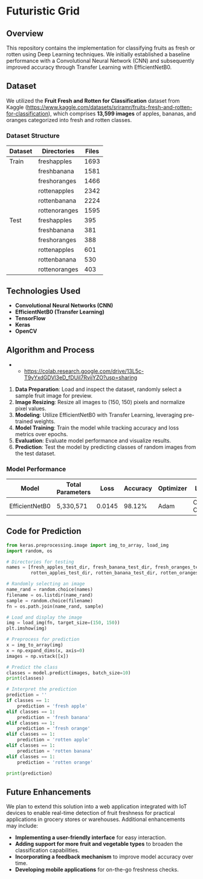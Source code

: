 # Futuristic Grid

## Overview
This repository contains the implementation for classifying fruits as fresh or rotten using Deep Learning techniques. We initially established a baseline performance with a Convolutional Neural Network (CNN) and subsequently improved accuracy through Transfer Learning with EfficientNetB0.

## Dataset
We utilized the **Fruit Fresh and Rotten for Classification** dataset from Kaggle (https://www.kaggle.com/datasets/sriramr/fruits-fresh-and-rotten-for-classification), which comprises **13,599 images** of apples, bananas, and oranges categorized into fresh and rotten classes.

### Dataset Structure
| Dataset | Directories      | Files |
|---------|------------------|-------|
| Train   | freshapples      | 1693  |
|         | freshbanana      | 1581  |
|         | freshoranges     | 1466  |
|         | rottenapples     | 2342  |
|         | rottenbanana     | 2224  |
|         | rottenoranges    | 1595  |
| Test    | freshapples      | 395   |
|         | freshbanana      | 381   |
|         | freshoranges     | 388   |
|         | rottenapples     | 601   |
|         | rottenbanana     | 530   |
|         | rottenoranges    | 403   |

## Technologies Used
- **Convolutional Neural Networks (CNN)**
- **EfficientNetB0 (Transfer Learning)**
- **TensorFlow**
- **Keras**
- **OpenCV**

## Algorithm and Process
- - https://colab.research.google.com/drive/13L5c-T9yYxdGDVl3eD_fDUil7RvijYZO?usp=sharing
1. **Data Preparation**: Load and inspect the dataset, randomly select a sample fruit image for preview.
2. **Image Resizing**: Resize all images to (150, 150) pixels and normalize pixel values.
3. **Modeling**: Utilize EfficientNetB0 with Transfer Learning, leveraging pre-trained weights.
4. **Model Training**: Train the model while tracking accuracy and loss metrics over epochs.
5. **Evaluation**: Evaluate model performance and visualize results.
6. **Prediction**: Test the model by predicting classes of random images from the test dataset.

### Model Performance
| Model           | Total Parameters | Loss   | Accuracy | Optimizer | Loss Metric            |
|-----------------|------------------|--------|----------|-----------|------------------------|
| EfficientNetB0  | 5,330,571        | 0.0145 | 98.12%   | Adam      | Categorical CrossEntropy|

## Code for Prediction
```python
from keras.preprocessing.image import img_to_array, load_img
import random, os

# Directories for testing
names = [fresh_apples_test_dir, fresh_banana_test_dir, fresh_oranges_test_dir,
         rotten_apples_test_dir, rotten_banana_test_dir, rotten_oranges_test_dir]

# Randomly selecting an image
name_rand = random.choice(names)
filename = os.listdir(name_rand)
sample = random.choice(filename)
fn = os.path.join(name_rand, sample)

# Load and display the image
img = load_img(fn, target_size=(150, 150))
plt.imshow(img)

# Preprocess for prediction
x = img_to_array(img)
x = np.expand_dims(x, axis=0)
images = np.vstack([x])

# Predict the class
classes = model.predict(images, batch_size=10)
print(classes)

# Interpret the prediction
prediction = ''
if classes == 1:
    prediction = 'fresh apple'
elif classes == 1:
    prediction = 'fresh banana'
elif classes == 1:
    prediction = 'fresh orange'
elif classes == 1:
    prediction = 'rotten apple'
elif classes == 1:
    prediction = 'rotten banana'
elif classes == 1:
    prediction = 'rotten orange'

print(prediction)         
```

## Future Enhancements
We plan to extend this solution into a web application integrated with IoT devices to enable real-time detection of fruit freshness for practical applications in grocery stores or warehouses. Additional enhancements may include:
- **Implementing a user-friendly interface** for easy interaction.
- **Adding support for more fruit and vegetable types** to broaden the classification capabilities.
- **Incorporating a feedback mechanism** to improve model accuracy over time.
- **Developing mobile applications** for on-the-go freshness checks.
